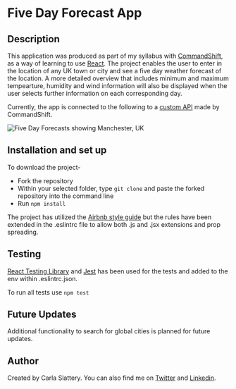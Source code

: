 # Five Day Forecast App

## Description

This application was produced as part of my syllabus with [CommandShift](https://commandshift.co.uk), as a way of learning to use [React](https://reactls.org). The project enables the user to enter in the location of any UK town or city and see a five day weather forecast of the location. A more detailed overview that includes minimum and maximum tempearture, humidity and wind information will also be displayed when the user selects further information on each corresponding day. 

Currently, the app is connected to the following to a [custom API](https://cmd-shift-weather-app-alt.onrender.com/) made by CommandShift.

![Five Day Forecasts showing Manchester, UK](https://user-images.githubusercontent.com/106931504/217222806-52a340ad-6421-42f3-b697-ab519b40c02e.jpg)

## Installation and set up

To download the project-

* Fork the repository
* Within your selected folder, type `git clone` and paste the forked repository into the command line
* Run `npm install` 

The project has utilized the [Airbnb style guide](https://airbnb.io/javascript/) but the rules have been extended in the .eslintrc file to allow both .js and .jsx extensions and prop spreading.

## Testing

[React Testing Library](https://testing-library.com/docs/react-testing-library/intro/) and [Jest](https://jestjs.io/docs/getting-started) has been used for the tests and added to the env within .eslintrc.json.

To run all tests use `npm test`

## Future Updates

Additional functionality to search for global cities is planned for future updates.

## Author

Created by Carla Slattery. You can also find me on [Twitter](https://twitter.com/Carlascode) and [Linkedin](https://Linkedin.com/CarlaSlattery).
